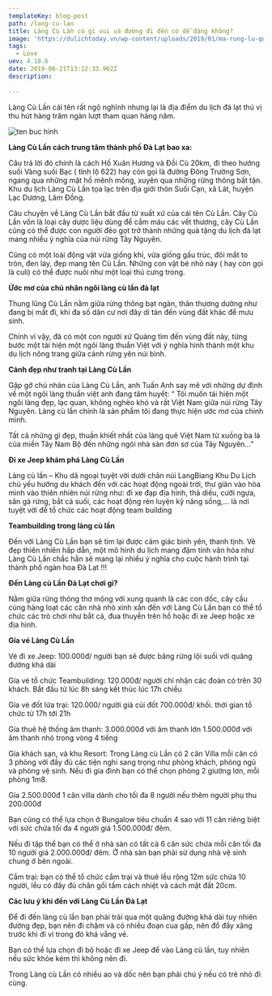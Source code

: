 ```yaml
---
templateKey: blog-post
path: /lang-cu-lan
title: Làng Cù Lần có gì vui và đường đi đến có dễ dàng không?
image: 'https://dulichtoday.vn/wp-content/uploads/2019/01/ma-rung-lu-quan-diem-phuot-da-lat.jpg' 
tags:
  - Love
uev: 4.18.6
date: 2019-06-21T13:12:33.962Z
description:
 
---
```


Làng Cù Lần cái tên rất ngộ nghĩnh nhưng lại là địa điểm du lịch đà lạt thú vị thu hút hàng trăm ngàn lượt tham quan hàng năm.

![ten buc hinh](https://i1.wp.com/toursdulichdalat.com/wp-content/uploads/2016/08/lang-cu-lan-da-lat-dan-toc.jpg?resize=800%2C530&ssl=1 "ten buc hinh")

**Làng Cù Lần cách trung tâm thành phố Đà Lạt bao xa:**

Câu trả lời đó chính là cách Hồ Xuân Hương và Đồi Cù 20km, đi theo hướng suối Vàng suối Bạc ( tỉnh lộ 622) hay còn gọi là đường Đông Trường Sơn, ngang qua những mặt hồ mênh mông, xuyên qua những rừng thông bất tận. Khu du lịch Làng Cù Lần tọa lạc trên địa giới thôn Suối Cạn, xã Lát, huyện Lạc Dương, Lâm Đồng.

Câu chuyện về Làng Cù Lần bắt đầu từ xuất xứ của cái tên Cù Lần. Cây Cù Lần vốn là loại cây dược liệu dùng để cầm máu các vết thương, cây Cù Lần cũng có thể được con người đẽo gọt trở thành những quà tặng du lịch đà lạt mang nhiều ý nghĩa của núi rừng Tây Nguyên.

Cũng có một loài động vật vừa giống khỉ, vừa giống gấu trúc, đôi mắt to tròn, đen láy, đẹp mang tên Cù Lần. Những con vật bé nhỏ này ( hay còn gọi là culi) có thể được nuôi như một loại thú cưng trong.


**Ứớc mơ của chủ nhân ngôi làng cù lần đà lạt**

Thung lũng Cù Lần nằm giữa rừng thông bạt ngàn, thân thương dường như đang bị mất đi, khi đa số dân cư nơi đây di tản đến vùng đất khác để mưu sinh.

Chính vì vậy, đã có một con người xứ Quảng tìm đến vùng đất này, từng bước một tái hiện một ngôi làng thuần Việt với ý nghĩa hình thành một khu du lịch nông trang giữa cảnh rừng yên núi bình.

**Cảnh đẹp như tranh tại Làng Cù Lần**

Gặp gỡ chủ nhân của Làng Cù Lần, anh Tuấn Anh say mê với những dự định về một ngôi làng thuần việt anh đang tâm huyết: “ Tôi muốn tái hiện một ngôi làng đẹp, lạc quan, không nghèo khó và rất Việt Nam giữa núi rừng Tây Nguyên. Làng cù lần chính là sản phẩm tôi đang thực hiện ước mơ của chính mình.

Tất cả những gì đẹp, thuần khiết nhất của làng quê Việt Nam từ xuồng ba lá của miền Tây Nam Bộ đến những ngôi nhà sàn đơn sơ của Tây Nguyên…”

**Đi xe Jeep khám phá Làng Cù Lần**

Làng cù lần – Khu dã ngoại tuyệt vời dưới chân núi LangBiang
Khu Du Lịch chủ yếu hướng du khách đến với các hoạt động ngoài trời, thư giãn vào hòa mình vào thiên nhiên núi rừng như: đi xe đạp địa hình, thả diều, cưỡi ngựa, săn gà rừng, bắt cá suối, các hoạt động rèn luyện kỹ năng sống,… là nơi tuyệt vời để tổ chức các hoạt động team building

**Teambuilding trong làng cù lần**

Đến với Làng Cù Lần bạn sẽ tìm lại được cảm  giác bình yên, thanh tịnh. Vẻ đẹp thiên nhiên hấp dẫn, một mô hình du lịch mang đậm tính văn hóa như Làng Cù Lần chắc hẳn sẽ mang lại nhiều ý nghĩa cho cuộc hành trình tại thành phố ngàn hoa Đà Lạt !!!

**Đến Làng cù Lần Đà Lạt chơi gì?**

Nằm giữa rừng thông thơ mộng với xung quanh là các con dốc, cây cầu cùng hàng loạt các căn nhà nhỏ xinh xắn đến với Làng Cù Lần bạn có thể tổ chức các trò chơi như bắt cá, đua thuyền trên hồ hoặc đi xe Jeep hoặc xe địa hình.

**Gía vé Làng Cù Lần**

Vé đi xe Jeep: 100.000đ/ người bạn sẽ được băng rừng lội suối với quãng đường khá dài

Gía vé tổ chức Teambuilding: 120.000đ/ người chỉ nhận các đoàn có trên 30 khách. Bắt đầu từ lúc 8h sáng kết thúc lúc 17h chiều

Gía vé đốt lửa trại: 120.000/ người giá củi đốt 700.000đ/ khối. thời gian tổ chức từ 17h tới 21h

Gía thuê hệ thống âm thanh: 3.000.000đ với âm thanh lớn 1.500.000đ với âm thanh nhỏ trong vòng 4 tiếng

Gía khách sạn, và khu Resort: Trong Làng cù Lần có 2 căn Villa mỗi căn có 3 phòng với đầy đủ các tiện nghi sang trọng như phòng khách, phòng ngủ và phòng vệ sinh. Nếu đi gia đình bạn có thể chọn phòng 2 giường lơn, mỗi phòng 1m8.

Gía 2.500.000đ 1 căn villa dành cho tối đa 8 người nếu thêm người phụ thu 200.000đ

Bạn cũng có thể lựa chọn ở Bungalow tiêu chuẩn 4 sao với 11 căn riêng biệt với sức chứa tối đa 4 người giá 1.500.000đ/ đêm.

Nếu đi tập thể bạn có thể ở  nhà sàn có tất cả 6 căn sức chứa mỗi căn tối đa 10 người giá 2.000.000đ/ đêm. Ở nhà sàn bạn phải sử dụng nhà vệ sinh chung ở bên ngoài.

Cắm trại: bạn có thể tổ chức cắm trại và thuê lều rộng 12m sức chứa 10 người, lều có đầy đủ chăn gối tấm cách nhiệt và cách mặt đất 20cm.


**Các lưu ý khi đến với Làng Cù Lần Đà Lạt**

Để đi đến làng cù lần bạn phải trải qua một quãng đường khá dài tuy nhiên đường đẹp, bạn nên đi chậm và có nhiều đoạn cua gấp, nên đổ đầy xăng trước khi đi vì trong đó khá vắng vẻ.

Bạn có thể lựa chọn đi bộ hoặc đi xe Jeep để vào Làng cù lần, tuy nhiên nếu sức khỏe kém thì không nên đi.

Trong Làng cù Lần có nhiều ao và dốc nên bạn phải chú ý nếu có trẻ nhỏ đi cùng.